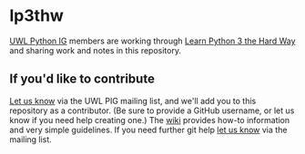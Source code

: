 # lp3thw
[UWL Python IG](https://github.com/uwl-python-ig) members are working through [Learn Python 3 the Hard Way](https://orbiscascade-washington.primo.exlibrisgroup.com/permalink/01ALLIANCE_UW/1juclfo/alma99323947822201451) and sharing work and notes in this repository.
## If you'd like to contribute 
[Let us know](mailto:uwlib_pig@u.washington.edu) via the UWL PIG mailing list, and we'll add you to this repository as a contributor. (Be sure to provide a GitHub username, or let us know if you need help creating one.) The [wiki](https://github.com/uwl-python-ig/lp3thw/wiki) provides how-to information and very simple guidelines. If you need further git help [let us know](mailto:uwlib_pig@u.washington.edu) via the mailing list.

